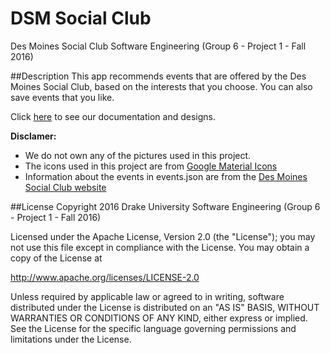 # DSM Social Club
Des Moines Social Club Software Engineering (Group 6 - Project 1 - Fall 2016)

##Description
This app recommends events that are offered by the Des Moines Social Club, based on the interests that you choose. You can also save events that you like.

Click [here](https://drive.google.com/open?id=0B6-f8wELjdllZ2E5Ums1b0NkSUE) to see our documentation and designs.

**Disclamer:** 
* We do not own any of the pictures used in this project.
* The icons used in this project are from [Google Material Icons](https://design.google.com/icons/)
* Information about the events in events.json are from the [Des Moines Social Club website](http://desmoinessocialclub.org/events/)

##License
Copyright 2016 Drake University Software Engineering (Group 6 - Project 1 - Fall 2016)

Licensed under the Apache License, Version 2.0 (the "License"); you may not use this file except in compliance with the License. You may obtain a copy of the License at

http://www.apache.org/licenses/LICENSE-2.0

Unless required by applicable law or agreed to in writing, software distributed under the License is distributed on an "AS IS" BASIS, WITHOUT WARRANTIES OR CONDITIONS OF ANY KIND, either express or implied. See the License for the specific language governing permissions and limitations under the License.
